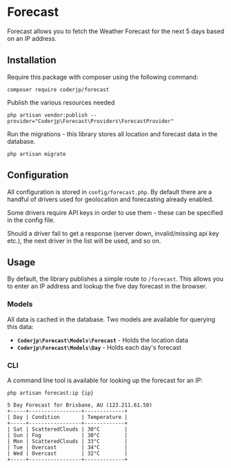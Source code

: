 # Forecast

Forecast allows you to fetch the Weather Forecast for the next 5 days based on an IP address.

## Installation

Require this package with composer using the following command:

```
composer require coderjp/forecast
```

Publish the various resources needed

```
php artisan vendor:publish --provider="Coderjp\Forecast\Providers\ForecastProvider"
```

Run the migrations - this library stores all location and forecast data in the database.

```
php artisan migrate
```

## Configuration

All configuration is stored in `config/forecast.php`. By default there are a handful of drivers used for geolocation and forecasting already enabled.

Some drivers require API keys in order to use them - these can be specified in the config file.

Should a driver fail to get a response (server down, invalid/missing api key etc.), the next driver in the list will be used, and so on.

## Usage

By default, the library publishes a simple route to `/forecast`. This allows you to enter an IP address and lookup the five day forecast in the browser.

### Models

All data is cached in the database. Two models are available for querying this data:

- **`Coderjp\Forecast\Models\Forecast`** - Holds the location data
- **`Coderjp\Forecast\Models\Day`** - Holds each day's forecast

### CLI

A command line tool is available for looking up the forecast for an IP:

```
php artisan forecast:ip {ip}

5 Day Forecast for Brisbane, AU (123.211.61.50)
+-----+-----------------+-------------+
| Day | Condition       | Temperature |
+-----+-----------------+-------------+
| Sat | ScatteredClouds | 30°C        |
| Sun | Fog             | 30°C        |
| Mon | ScatteredClouds | 33°C        |
| Tue | Overcast        | 34°C        |
| Wed | Overcast        | 32°C        |
+-----+-----------------+-------------+
```
